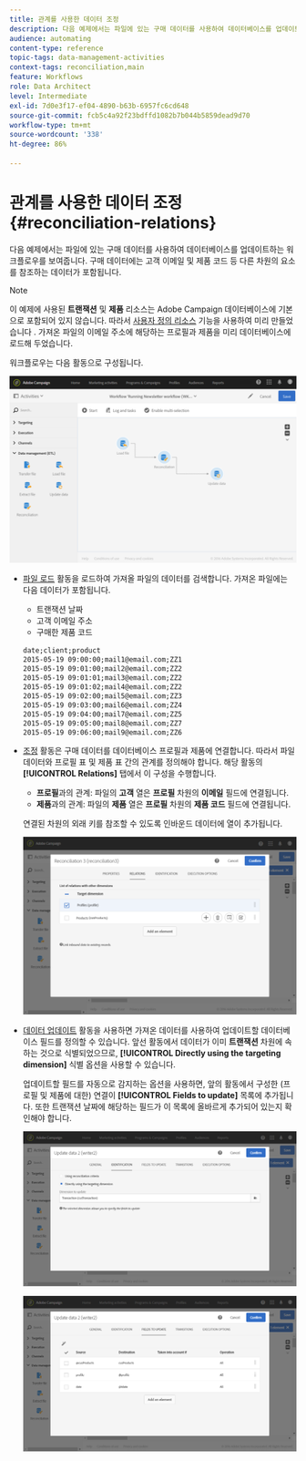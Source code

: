 ```yaml
---
title: 관계를 사용한 데이터 조정
description: 다음 예제에서는 파일에 있는 구매 데이터를 사용하여 데이터베이스를 업데이트하는 워크플로우를 보여줍니다.
audience: automating
content-type: reference
topic-tags: data-management-activities
context-tags: reconciliation,main
feature: Workflows
role: Data Architect
level: Intermediate
exl-id: 7d0e3f17-ef04-4890-b63b-6957fc6cd648
source-git-commit: fcb5c4a92f23bdffd1082b7b044b5859dead9d70
workflow-type: tm+mt
source-wordcount: '338'
ht-degree: 86%

---
```


# 관계를 사용한 데이터 조정 {#reconciliation-relations}

다음 예제에서는 파일에 있는 구매 데이터를 사용하여 데이터베이스를 업데이트하는 워크플로우를 보여줍니다. 구매 데이터에는 고객 이메일 및 제품 코드 등 다른 차원의 요소를 참조하는 데이터가 포함됩니다.

>[!NOTE]
>
>이 예제에 사용된 **트랜잭션** 및 **제품** 리소스는 Adobe Campaign 데이터베이스에 기본으로 포함되어 있지 않습니다. 따라서 [사용자 정의 리소스](../../developing/using/data-model-concepts.md) 기능을 사용하여 미리 만들었습니다 . 가져온 파일의 이메일 주소에 해당하는 프로필과 제품을 미리 데이터베이스에 로드해 두었습니다.

워크플로우는 다음 활동으로 구성됩니다.

![](assets/reconciliation_example1.png)

* [파일 로드](../../automating/using/load-file.md) 활동을 로드하여 가져올 파일의 데이터를 검색합니다. 가져온 파일에는 다음 데이터가 포함됩니다.

   * 트랜잭션 날짜
   * 고객 이메일 주소
   * 구매한 제품 코드

   ```
   date;client;product
   2015-05-19 09:00:00;mail1@email.com;ZZ1
   2015-05-19 09:01:00;mail2@email.com;ZZ2
   2015-05-19 09:01:01;mail3@email.com;ZZ2
   2015-05-19 09:01:02;mail4@email.com;ZZ2
   2015-05-19 09:02:00;mail5@email.com;ZZ3
   2015-05-19 09:03:00;mail6@email.com;ZZ4
   2015-05-19 09:04:00;mail7@email.com;ZZ5
   2015-05-19 09:05:00;mail8@email.com;ZZ7
   2015-05-19 09:06:00;mail9@email.com;ZZ6
   ```

* [조정](../../automating/using/reconciliation.md) 활동은 구매 데이터를 데이터베이스 프로필과 제품에 연결합니다. 따라서 파일 데이터와 프로필 표 및 제품 표 간의 관계를 정의해야 합니다. 해당 활동의 **[!UICONTROL Relations]** 탭에서 이 구성을 수행합니다. 

   * **프로필**&#x200B;과의 관계: 파일의 **고객** 열은 **프로필** 차원의 **이메일** 필드에 연결됩니다.
   * **제품**&#x200B;과의 관계: 파일의 **제품** 열은 **프로필** 차원의 **제품 코드** 필드에 연결됩니다.

   연결된 차원의 외래 키를 참조할 수 있도록 인바운드 데이터에 열이 추가됩니다.

   ![](assets/reconciliation_example3.png)

* [데이터 업데이트](../../automating/using/update-data.md) 활동을 사용하면 가져온 데이터를 사용하여 업데이트할 데이터베이스 필드를 정의할 수 있습니다. 앞선 활동에서 데이터가 이미 **트랜잭션** 차원에 속하는 것으로 식별되었으므로, **[!UICONTROL Directly using the targeting dimension]** 식별 옵션을 사용할 수 있습니다.

   업데이트할 필드를 자동으로 감지하는 옵션을 사용하면, 앞의 활동에서 구성한 (프로필 및 제품에 대한) 연결이 **[!UICONTROL Fields to update]** 목록에 추가됩니다. 또한 트랜잭션 날짜에 해당하는 필드가 이 목록에 올바르게 추가되어 있는지 확인해야 합니다.

   ![](assets/reconciliation_example5.png)

   ![](assets/reconciliation_example4.png)

